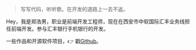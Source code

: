 > 写写代码，听听歌。在开发的道路上一去不返。  

Hey，我是郑浩男，职业是前端开发工程师，现在在西安市中软国际汇丰业务线担任前端开发。参与汇丰银行手机银行的开发。

一些作品和开源软件项目，👉 戳[Github](http://github.com/huxpro)。

